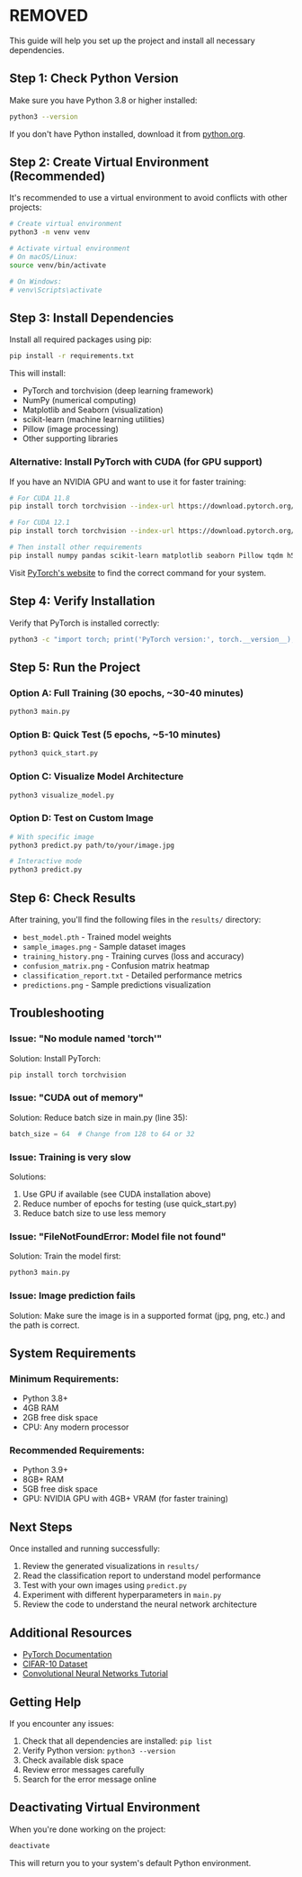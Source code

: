 # REMOVED

This guide will help you set up the project and install all necessary dependencies.

## Step 1: Check Python Version

Make sure you have Python 3.8 or higher installed:

```bash
python3 --version
```

If you don't have Python installed, download it from [python.org](https://www.python.org/downloads/).

## Step 2: Create Virtual Environment (Recommended)

It's recommended to use a virtual environment to avoid conflicts with other projects:

```bash
# Create virtual environment
python3 -m venv venv

# Activate virtual environment
# On macOS/Linux:
source venv/bin/activate

# On Windows:
# venv\Scripts\activate
```

## Step 3: Install Dependencies

Install all required packages using pip:

```bash
pip install -r requirements.txt
```

This will install:
- PyTorch and torchvision (deep learning framework)
- NumPy (numerical computing)
- Matplotlib and Seaborn (visualization)
- scikit-learn (machine learning utilities)
- Pillow (image processing)
- Other supporting libraries

### Alternative: Install PyTorch with CUDA (for GPU support)

If you have an NVIDIA GPU and want to use it for faster training:

```bash
# For CUDA 11.8
pip install torch torchvision --index-url https://download.pytorch.org/whl/cu118

# For CUDA 12.1
pip install torch torchvision --index-url https://download.pytorch.org/whl/cu121

# Then install other requirements
pip install numpy pandas scikit-learn matplotlib seaborn Pillow tqdm h5py
```

Visit [PyTorch's website](https://pytorch.org/get-started/locally/) to find the correct command for your system.

## Step 4: Verify Installation

Verify that PyTorch is installed correctly:

```bash
python3 -c "import torch; print('PyTorch version:', torch.__version__); print('CUDA available:', torch.cuda.is_available())"
```

## Step 5: Run the Project

### Option A: Full Training (30 epochs, ~30-40 minutes)

```bash
python3 main.py
```

### Option B: Quick Test (5 epochs, ~5-10 minutes)

```bash
python3 quick_start.py
```

### Option C: Visualize Model Architecture

```bash
python3 visualize_model.py
```

### Option D: Test on Custom Image

```bash
# With specific image
python3 predict.py path/to/your/image.jpg

# Interactive mode
python3 predict.py
```

## Step 6: Check Results

After training, you'll find the following files in the `results/` directory:

- `best_model.pth` - Trained model weights
- `sample_images.png` - Sample dataset images
- `training_history.png` - Training curves (loss and accuracy)
- `confusion_matrix.png` - Confusion matrix heatmap
- `classification_report.txt` - Detailed performance metrics
- `predictions.png` - Sample predictions visualization

## Troubleshooting

### Issue: "No module named 'torch'"

Solution: Install PyTorch:
```bash
pip install torch torchvision
```

### Issue: "CUDA out of memory"

Solution: Reduce batch size in main.py (line 35):
```python
batch_size = 64  # Change from 128 to 64 or 32
```

### Issue: Training is very slow

Solutions:
1. Use GPU if available (see CUDA installation above)
2. Reduce number of epochs for testing (use quick_start.py)
3. Reduce batch size to use less memory

### Issue: "FileNotFoundError: Model file not found"

Solution: Train the model first:
```bash
python3 main.py
```

### Issue: Image prediction fails

Solution: Make sure the image is in a supported format (jpg, png, etc.) and the path is correct.

## System Requirements

### Minimum Requirements:
- Python 3.8+
- 4GB RAM
- 2GB free disk space
- CPU: Any modern processor

### Recommended Requirements:
- Python 3.9+
- 8GB+ RAM
- 5GB free disk space
- GPU: NVIDIA GPU with 4GB+ VRAM (for faster training)

## Next Steps

Once installed and running successfully:

1. Review the generated visualizations in `results/`
2. Read the classification report to understand model performance
3. Test with your own images using `predict.py`
4. Experiment with different hyperparameters in `main.py`
5. Review the code to understand the neural network architecture

## Additional Resources

- [PyTorch Documentation](https://pytorch.org/docs/stable/index.html)
- [CIFAR-10 Dataset](https://www.cs.toronto.edu/~kriz/cifar.html)
- [Convolutional Neural Networks Tutorial](https://pytorch.org/tutorials/beginner/blitz/cifar10_tutorial.html)

## Getting Help

If you encounter any issues:

1. Check that all dependencies are installed: `pip list`
2. Verify Python version: `python3 --version`
3. Check available disk space
4. Review error messages carefully
5. Search for the error message online

## Deactivating Virtual Environment

When you're done working on the project:

```bash
deactivate
```

This will return you to your system's default Python environment.
